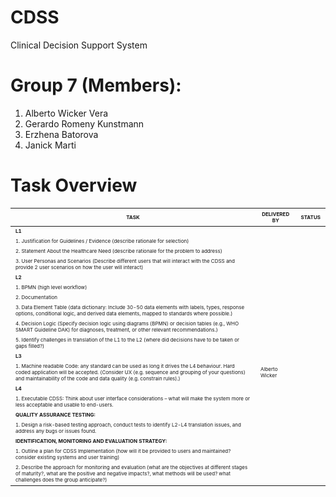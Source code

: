 # CDSS
Clinical Decision Support System

# Group 7 (Members):
1. Alberto Wicker Vera
2. Gerardo Romeny Kunstmann
3. Erzhena Batorova
4. Janick Marti

# Task Overview

<table>
  <thead>
    <tr>
      <th><span style="font-size:0.5em;">TASK</span></th>
      <th><span style="font-size:0.5em;">DELIVERED BY</span></th>
      <th><span style="font-size:0.5em;">STATUS</span></th>
    </tr>
  </thead>
  <tbody>
    <tr>
      <td><span style="font-size:0.5em;"><strong>L1</strong></span></td>
      <td><span style="font-size:0.5em;"></span></td>
      <td><span style="font-size:0.5em;"></span></td>
    </tr>
    <tr>
      <td><span style="font-size:0.5em;">1. Justification for Guidelines / Evidence (describe rationale for selection)</span></td>
      <td><span style="font-size:0.5em;"></td>
      <td><span style="font-size:0.5em;"></span></td>
    </tr>
    <tr>
      <td><span style="font-size:0.5em;">2. Statement About the Healthcare Need (describe rationale for the problem to address)</span></td>
      <td><span style="font-size:0.5em;"></span></td>
      <td><span style="font-size:0.5em;"></span></td>
    </tr>
    <tr>
      <td><span style="font-size:0.5em;">3. User Personas and Scenarios (Describe different users that will interact with the CDSS and provide 2 user scenarios on how the user will interact)</span></td>
      <td><span style="font-size:0.5em;"></span></td>
      <td><span style="font-size:0.5em;"></span></td>
    </tr>
    <tr>
      <td><span style="font-size:0.5em;"><strong>L2</strong></span></td>
      <td><span style="font-size:0.5em;"></span></td>
      <td><span style="font-size:0.5em;"></span></td>
    </tr>
    <tr>
      <td><span style="font-size:0.5em;">1. BPMN (high level workflow)</span></td>
      <td><span style="font-size:0.5em;"></span></td>
      <td><span style="font-size:0.5em;"></span></td>
    </tr>
    <tr>
      <td><span style="font-size:0.5em;">2. Documentation</span></td>
      <td><span style="font-size:0.5em;"></span></td>
      <td><span style="font-size:0.5em;"></span></td>
    </tr>
    <tr>
      <td><span style="font-size:0.5em;">3. Data Element Table (data dictionary: Include 30-50 data elements with labels, types, response options, conditional logic, and derived data elements, mapped to standards where possible.)</span></td>
      <td><span style="font-size:0.5em;"></span></td>
      <td><span style="font-size:0.5em;"></span></td>
    </tr>
    <tr>
      <td><span style="font-size:0.5em;">4. Decision Logic (Specify decision logic using diagrams (BPMN) or decision tables (e.g., WHO SMART Guideline DAK) for diagnoses, treatment, or other relevant recommendations.)</span></td>
      <td><span style="font-size:0.5em;"></span></td>
      <td><span style="font-size:0.5em;"></span></td>
    </tr>
    <tr>
      <td><span style="font-size:0.5em;">5. Identify challenges in translation of the L1 to the L2 (where did decisions have to be taken or gaps filled?)</span></td>
      <td><span style="font-size:0.5em;"></span></td>
      <td><span style="font-size:0.5em;"></span></td>
    </tr>
    <tr>
      <td><span style="font-size:0.5em;"><strong>L3</strong></span></td>
      <td><span style="font-size:0.5em;"></span></td>
      <td><span style="font-size:0.5em;"></span></td>
    </tr>
    <tr>
      <td><span style="font-size:0.5em;">1. Machine readable Code: any standard can be used as long it drives the L4 behaviour. Hard coded application will be accepted. (Consider UX (e.g. sequence and grouping of your questions) and maintainability of the code and data quality (e.g. constrain rules).)</span></td>
      <td><span style="font-size:0.5em;">Alberto Wicker</span></td>
      <td><span style="font-size:0.5em;"></span></td>
    </tr>
    <tr>
      <td><span style="font-size:0.5em;"><strong>L4</strong></span></td>
      <td><span style="font-size:0.5em;"></span></td>
      <td><span style="font-size:0.5em;"></span></td>
    </tr>
    <tr>
      <td><span style="font-size:0.5em;">1. Executable CDSS: Think about user interface considerations – what will make the system more or less acceptable and usable to end-users.</span></td>
      <td><span style="font-size:0.5em;"></span></td>
      <td><span style="font-size:0.5em;"></span></td>
    </tr>
    <tr>
      <td><span style="font-size:0.5em;"><strong>QUALITY ASSURANCE TESTING:</strong></span></td>
      <td><span style="font-size:0.5em;"></span></td>
      <td><span style="font-size:0.5em;"></span></td>
    </tr>
    <tr>
      <td><span style="font-size:0.5em;">1. Design a risk-based testing approach, conduct tests to identify L2-L4 translation issues, and address any bugs or issues found.</span></td>
      <td><span style="font-size:0.5em;"></span></td>
      <td><span style="font-size:0.5em;"></span></td>
    </tr>
    <tr>
      <td><span style="font-size:0.5em;"><strong>IDENTIFICATION, MONITORING AND EVALUATION STRATEGY:</strong></span></td>
      <td><span style="font-size:0.5em;"></span></td>
      <td><span style="font-size:0.5em;"></span></td>
    </tr>
    <tr>
      <td><span style="font-size:0.5em;">1. Outline a plan for CDSS Implementation (how will it be provided to users and maintained? consider existing systems and user training)</span></td>
      <td><span style="font-size:0.5em;"></span></td>
      <td><span style="font-size:0.5em;"></span></td>
    </tr>
    <tr>
      <td><span style="font-size:0.5em;">2. Describe the approach for monitoring and evaluation (what are the objectives at different stages of maturity?, what are the positive and negative impacts?, what methods will be used? what challenges does the group anticipate?)</span></td>
      <td><span style="font-size:0.5em;"></span></td>
      <td><span style="font-size:0.5em;"></span></td>
    </tr>
  </tbody>
</table>


